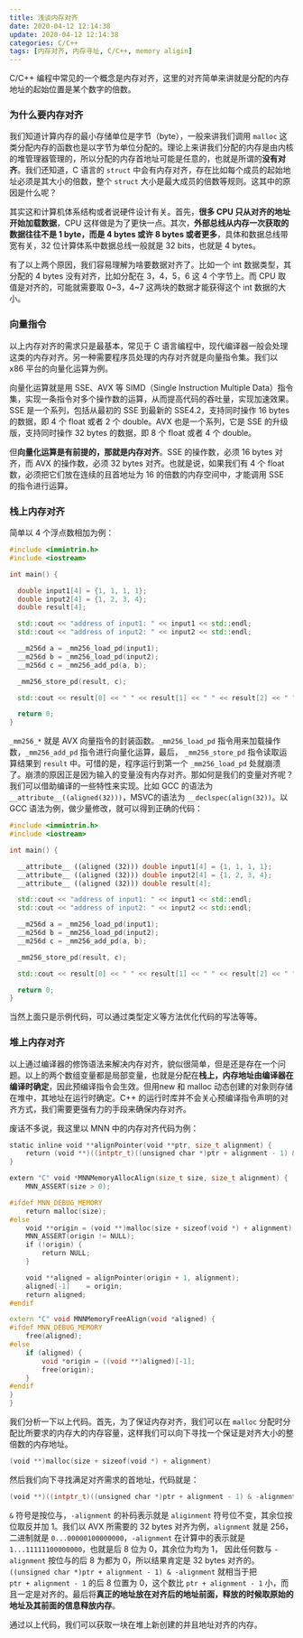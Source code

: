 ```yaml
---
title: 浅谈内存对齐
date: 2020-04-12 12:14:38
update: 2020-04-12 12:14:38
categories: C/C++
tags: [内存对齐, 内存寻址, C/C++, memory aligin]
---
```


C/C++ 编程中常见的一个概念是内存对齐，这里的对齐简单来讲就是分配的内存地址的起始位置是某个数字的倍数。

<!-- more -->


### 为什么要内存对齐

我们知道计算内存的最小存储单位是字节（byte），一般来讲我们调用 `malloc` 这类分配内存的函数也是以字节为单位分配的。理论上来讲我们分配的内存是由内核的堆管理器管理的，所以分配的内存首地址可能是任意的，也就是所谓的**没有对齐**。我们还知道，C 语言的 `struct` 中会有内存对齐，存在比如每个成员的起始地址必须是其大小的倍数，整个 `struct` 大小是最大成员的倍数等规则。这其中的原因是什么呢？

其实这和计算机体系结构或者说硬件设计有关。首先，**很多 CPU 只从对齐的地址开始加载数据**，CPU 这样做是为了更快一点。其次，**外部总线从内存一次获取的数据往往不是 1 byte，而是 4 bytes 或许 8 bytes 或者更多**，具体和数据总线带宽有关，32 位计算体系中数据总线一般就是 32 bits，也就是 4 bytes。

有了以上两个原因，我们容易理解为啥要数据对齐了。比如一个 int 数据类型，其分配的 4 bytes 没有对齐，比如分配在 3，4，5，6 这 4 个字节上。而 CPU 取值是对齐的，可能就需要取 0~3，4~7 这两块的数据才能获得这个 int 数据的大小。

### 向量指令

以上内存对齐的需求只是最基本，常见于 C 语言编程中，现代编译器一般会处理这类的内存对齐。另一种需要程序员处理的内存对齐就是向量指令集。我们以 x86 平台的向量化运算为例。

向量化运算就是用 SSE、AVX 等 SIMD（Single Instruction Multiple Data）指令集，实现一条指令对多个操作数的运算，从而提高代码的吞吐量，实现加速效果。SSE 是一个系列，包括从最初的 SSE 到最新的 SSE4.2，支持同时操作 16 bytes 的数据，即 4 个 float 或者 2 个 double。AVX 也是一个系列，它是 SSE 的升级版，支持同时操作 32 bytes 的数据，即 8 个 float 或者 4 个 double。

但**向量化运算是有前提的，那就是内存对齐**。SSE 的操作数，必须 16 bytes 对齐，而 AVX 的操作数，必须 32 bytes 对齐。也就是说，如果我们有 4 个 float 数，必须把它们放在连续的且首地址为 16 的倍数的内存空间中，才能调用 SSE 的指令进行运算。

### 栈上内存对齐

简单以 4 个浮点数相加为例：

```c++
#include <immintrin.h>
#include <iostream>

int main() {

  double input1[4] = {1, 1, 1, 1};
  double input2[4] = {1, 2, 3, 4};
  double result[4];

  std::cout << "address of input1: " << input1 << std::endl;
  std::cout << "address of input2: " << input2 << std::endl;

  __m256d a = _mm256_load_pd(input1);
  __m256d b = _mm256_load_pd(input2);
  __m256d c = _mm256_add_pd(a, b);

  _mm256_store_pd(result, c);

  std::cout << result[0] << " " << result[1] << " " << result[2] << " " << result[3] << std::endl;

  return 0;
}
```

`_mm256_*` 就是 AVX 向量指令的封装函数。`_mm256_load_pd` 指令用来加载操作数，`_mm256_add_pd` 指令进行向量化运算，最后， `_mm256_store_pd` 指令读取运算结果到 `result` 中。可惜的是，程序运行到第一个 `_mm256_load_pd` 处就崩溃了。崩溃的原因正是因为输入的变量没有内存对齐。那如何是我们的变量对齐呢？我们可以借助编译的一些特性来实现。比如 GCC 的语法为`__attribute__((aligned(32)))`，MSVC的语法为 `__declspec(align(32))`。以 GCC 语法为例，做少量修改，就可以得到正确的代码：

```c++
#include <immintrin.h>
#include <iostream>

int main() {

  __attribute__ ((aligned (32))) double input1[4] = {1, 1, 1, 1};
  __attribute__ ((aligned (32))) double input2[4] = {1, 2, 3, 4};
  __attribute__ ((aligned (32))) double result[4];

  std::cout << "address of input1: " << input1 << std::endl;
  std::cout << "address of input2: " << input2 << std::endl;

  __m256d a = _mm256_load_pd(input1);
  __m256d b = _mm256_load_pd(input2);
  __m256d c = _mm256_add_pd(a, b);

  _mm256_store_pd(result, c);

  std::cout << result[0] << " " << result[1] << " " << result[2] << " " << result[3] << std::endl;

  return 0;
}
```

当然上面只是示例代码，可以通过类型定义等方法优化代码的写法等等。

### 堆上内存对齐

以上通过编译器的修饰语法来解决内存对齐，貌似很简单，但是还是存在一个问题。以上的两个数组变量都是局部变量，也就是分配在**栈上，内存地址由编译器在编译时确定**，因此预编译指令会生效。但用new 和 malloc 动态创建的对象则存储在堆中，其地址在运行时确定。C++ 的运行时库并不会关心预编译指令声明的对齐方式，我们需要更强有力的手段来确保内存对齐。

废话不多说，我这里以 MNN 中的内存对齐代码为例：

```c++
static inline void **alignPointer(void **ptr, size_t alignment) {
    return (void **)((intptr_t)((unsigned char *)ptr + alignment - 1) & -alignment);
}

extern "C" void *MNNMemoryAllocAlign(size_t size, size_t alignment) {
    MNN_ASSERT(size > 0);

#ifdef MNN_DEBUG_MEMORY
    return malloc(size);
#else
    void **origin = (void **)malloc(size + sizeof(void *) + alignment);
    MNN_ASSERT(origin != NULL);
    if (!origin) {
        return NULL;
    }

    void **aligned = alignPointer(origin + 1, alignment);
    aligned[-1]    = origin;
    return aligned;
#endif

extern "C" void MNNMemoryFreeAlign(void *aligned) {
#ifdef MNN_DEBUG_MEMORY
    free(aligned);
#else
    if (aligned) {
        void *origin = ((void **)aligned)[-1];
        free(origin);
    }
#endif
}
}
```

我们分析一下以上代码。首先，为了保证内存对齐，我们可以在 `malloc` 分配时分配比所要求的内存大的内存容量，这样我们可以向下寻找一个保证是对齐大小的整倍数的内存地址。

```c++
(void **)malloc(size + sizeof(void *) + alignment)
```

然后我们向下寻找满足对齐需求的首地址，代码就是：

```c++
(void **)((intptr_t)((unsigned char *)ptr + alignment - 1) & -alignment)
```

`&` 符号是按位与，`-alignment` 的补码表示就是 `aliginment` 符号位不变，其余位按位取反并加 1。我们以 AVX 所需要的 32 bytes 对齐为例，`alignment` 就是 256，二进制就是 `0...00000100000000`，`-alignment` 在计算中的表示就是 `1...11111100000000`，也就是后 8 位为 0，其余位为均为 1， 因此任何数与 `-alignment` 按位与的后 8 为都为 0，所以结果肯定是 32 bytes 对齐的。`((unsigned char *)ptr + alignment - 1) & -alignment` 就相当于把 `ptr + alignment - 1` 的后 8 位置为 0，这个数比 `ptr + alignment - 1` 小，而且一定是对齐的。最后将**真正的地址放在对齐后的地址前面，释放的时候取原始的地址及其前面的信息释放内存**。

通过以上代码，我们可以获取一块在堆上新创建的并且地址对齐的内存。
